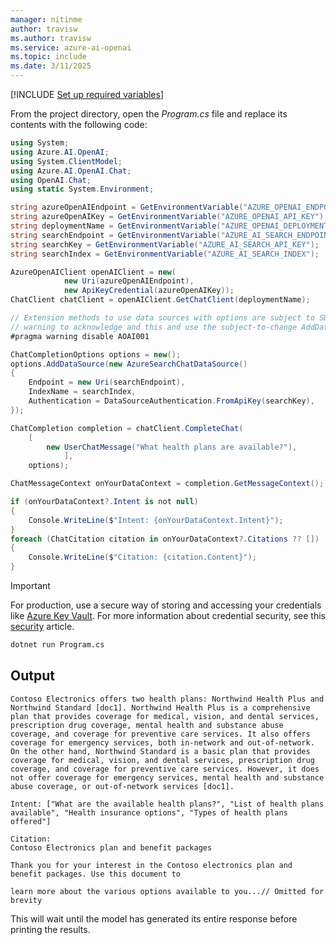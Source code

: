 ```yaml
---
manager: nitinme
author: travisw
ms.author: travisw
ms.service: azure-ai-openai
ms.topic: include
ms.date: 3/11/2025
---
```


[!INCLUDE [Set up required variables](./use-your-data-common-variables.md)]

From the project directory, open the *Program.cs* file and replace its contents with the following code:

```csharp
using System;
using Azure.AI.OpenAI;
using System.ClientModel;
using Azure.AI.OpenAI.Chat;
using OpenAI.Chat;
using static System.Environment;

string azureOpenAIEndpoint = GetEnvironmentVariable("AZURE_OPENAI_ENDPOINT");
string azureOpenAIKey = GetEnvironmentVariable("AZURE_OPENAI_API_KEY");
string deploymentName = GetEnvironmentVariable("AZURE_OPENAI_DEPLOYMENT_NAME");
string searchEndpoint = GetEnvironmentVariable("AZURE_AI_SEARCH_ENDPOINT");
string searchKey = GetEnvironmentVariable("AZURE_AI_SEARCH_API_KEY");
string searchIndex = GetEnvironmentVariable("AZURE_AI_SEARCH_INDEX");

AzureOpenAIClient openAIClient = new(
			new Uri(azureOpenAIEndpoint),
			new ApiKeyCredential(azureOpenAIKey));
ChatClient chatClient = openAIClient.GetChatClient(deploymentName);

// Extension methods to use data sources with options are subject to SDK surface changes. Suppress the
// warning to acknowledge and this and use the subject-to-change AddDataSource method.
#pragma warning disable AOAI001

ChatCompletionOptions options = new();
options.AddDataSource(new AzureSearchChatDataSource()
{
	Endpoint = new Uri(searchEndpoint),
	IndexName = searchIndex,
	Authentication = DataSourceAuthentication.FromApiKey(searchKey),
});

ChatCompletion completion = chatClient.CompleteChat(
	[
		new UserChatMessage("What health plans are available?"),
			],
	options);

ChatMessageContext onYourDataContext = completion.GetMessageContext();

if (onYourDataContext?.Intent is not null)
{
	Console.WriteLine($"Intent: {onYourDataContext.Intent}");
}
foreach (ChatCitation citation in onYourDataContext?.Citations ?? [])
{
	Console.WriteLine($"Citation: {citation.Content}");
}
```

> [!IMPORTANT]
> For production, use a secure way of storing and accessing your credentials like [Azure Key Vault](/azure/key-vault/general/overview). For more information about credential security, see this [security](../../security-features.md) article.

```cmd
dotnet run Program.cs
```

## Output

```output
Contoso Electronics offers two health plans: Northwind Health Plus and Northwind Standard [doc1]. Northwind Health Plus is a comprehensive plan that provides coverage for medical, vision, and dental services, prescription drug coverage, mental health and substance abuse coverage, and coverage for preventive care services. It also offers coverage for emergency services, both in-network and out-of-network. On the other hand, Northwind Standard is a basic plan that provides coverage for medical, vision, and dental services, prescription drug coverage, and coverage for preventive care services. However, it does not offer coverage for emergency services, mental health and substance abuse coverage, or out-of-network services [doc1].

Intent: ["What are the available health plans?", "List of health plans available", "Health insurance options", "Types of health plans offered"]

Citation:
Contoso Electronics plan and benefit packages

Thank you for your interest in the Contoso electronics plan and benefit packages. Use this document to

learn more about the various options available to you...// Omitted for brevity
```

This will wait until the model has generated its entire response before printing the results.